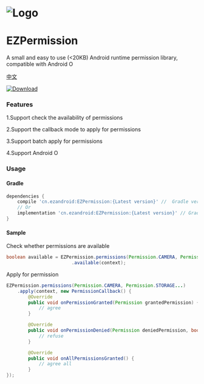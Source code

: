 # ![Logo](https://raw.githubusercontent.com/uestccokey/EZPermission/master/logo.png)
# EZPermission

A small and easy to use (<20KB) Android runtime permission library, compatible with Android O

[中文](README-CN.md)

[ ![Download](https://api.bintray.com/packages/uestccokey/maven/EZPermission/images/download.svg) ](https://bintray.com/uestccokey/maven/EZPermission/_latestVersion)

### Features

1.Support check the availability of permissions

2.Support the callback mode to apply for permissions

3.Support batch apply for permissions

4.Support Android O

### Usage

#### Gradle

``` gradle
dependencies {
    compile 'cn.ezandroid:EZPermission:{Latest version}' //  Gradle version < 3.0
    // Or
    implementation 'cn.ezandroid:EZPermission:{Latest version}' // Gradle version >= 3.0
}
```

#### Sample

Check whether permissions are available

``` java
boolean available = EZPermission.permissions(Permission.CAMERA, Permission.STORAGE...)
                        .available(context);
```

Apply for permission

``` java
EZPermission.permissions(Permission.CAMERA, Permission.STORAGE...)
    .apply(context, new PermissionCallback() {
        @Override
        public void onPermissionGranted(Permission grantedPermission) {
            // agree
        }

        @Override
        public void onPermissionDenied(Permission deniedPermission, boolean isNoLongerPrompted) {
            // refuse
        }

        @Override
        public void onAllPermissionsGranted() {
            // agree all
        }
});
```


